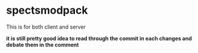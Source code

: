 # spectsmodpack
This is for both client and server

**it is still pretty good idea to read through the commit in each changes and debate them in the comment**
